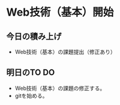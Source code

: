 # Web技術（基本）開始  

## 今日の積み上げ
  - Web技術（基本）の課題提出（修正あり）
## 明日のTO DO 
  - Web技術（基本）の課題の修正する。
  - gitを始める。
